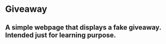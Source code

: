  # Giveaway
 ## A simple webpage that displays a fake giveaway. Intended just for learning purpose.
